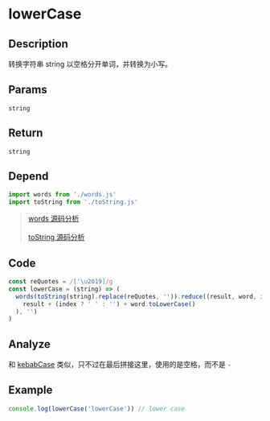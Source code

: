 # lowerCase

## Description
转换字符串 string 以空格分开单词，并转换为小写。

## Params
`string`

## Return
`string`

## Depend
```js
import words from './words.js'
import toString from './toString.js'
```
> [words 源码分析](./words.md)
> <br/>
> <br/>
> [toString 源码分析](./toString.md)

## Code
```js
const reQuotes = /['\u2019]/g
const lowerCase = (string) => (
  words(toString(string).replace(reQuotes, '')).reduce((result, word, index) => (
    result + (index ? ' ' : '') + word.toLowerCase()
  ), '')
)
```

## Analyze
和 [kebabCase](./kebabCase.md) 类似，只不过在最后拼接这里，使用的是空格，而不是 `-`

## Example
```js
console.log(lowerCase('lowerCase')) // lower case
```
